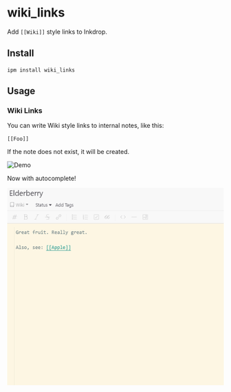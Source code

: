 # wiki_links

Add `[[Wiki]]` style links to Inkdrop.

## Install

```
ipm install wiki_links
```

## Usage

### Wiki Links

You can write Wiki style links to internal notes, like this:

    [[Foo]]

If the note does not exist, it will be created.

![Demo](assets/inkdrop_wiki_links_demo_2.gif)

Now with autocomplete!

![Autocomplete demo](assets/inkdrop_wiki_links_autocomplete_demo.gif)
